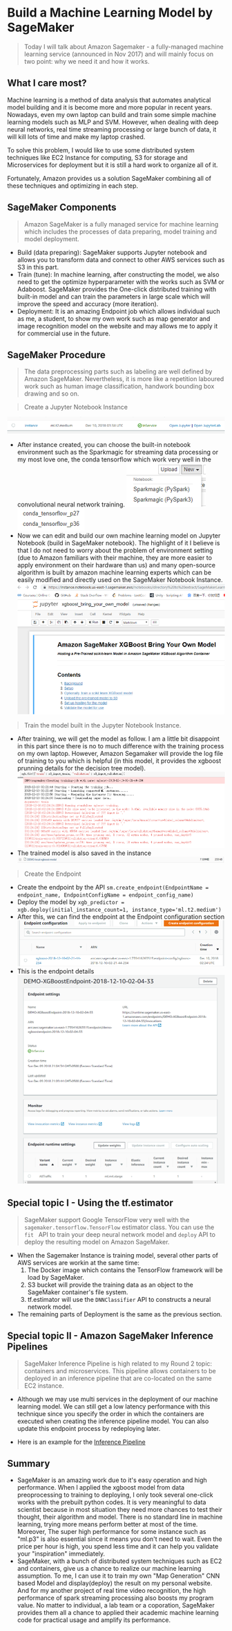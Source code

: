 # Build a Machine Learning Model by SageMaker

> Today I will talk about Amazon Sagemaker - a fully-managed machine learning service (announced in Nov 2017) and will mainly focus on two point: why we need it and how it works.

## What I care most?
Machine learning is a method of data analysis that automates analytical model building and it is become more and more popular in recent years. Nowadays, even my own laptop can build and train some simple machine learning models such as MLP and SVM. However, when dealing with deep neural networks, real time streaming processing or large bunch of data, it will kill lots of time and make my laptop crashed.  
  
To solve this problem, I would like to use some distributed system techniques like EC2 Instance for computing, S3 for storage and Microservices for deployment but it is still a hard work to organize all of it.  
  
Fortunately, Amazon provides us a solution SageMaker combining all of these techniques and optimizing in each step.

## SageMaker Components
> Amazon SageMaker is a fully managed service for machine learning which includes the processes of data preparing, model training and model deployment. 
* Build (data preparing): SageMaker supports Jupyter notebook and allows you to transform data and connect to other AWS services such as S3 in this part. 
* Train (tune): In machine learning, after constructing the model, we also need to get the optimize hyperparameter with the works such as SVM or Adaboost. SageMaker provides the One-click distributed training with built-in model and can train the parameters in large scale which will improve the speed and accuracy (more iteration).
* Deployment: It is an amazing Endpoint job which allows individual such as me, a student, to show my own work such as map generator and image recognition model on the website and may allows me to apply it for commercial use in the future.

## SageMaker Procedure
> The data preprocessing parts such as labeling are well defined by Amazon SageMaker. Nevertheless, it is more like a repetition laboured work such as human image classification, handwork bounding box drawing and so on.  

> Create a Jupyter Notebook Instance

![](https://github.com/unlimitediw/DistributedSystemLearn/blob/master/Image/6myInstance.PNG)
* After instance created, you can choose the built-in notebook environment such as the Sparkmagic for streaming data processing or my most love one, the conda tensorflow which work very well in the convolutional neural network training.
![](https://github.com/unlimitediw/DistributedSystemLearn/blob/master/Image/6sparkenv.PNG)  ![](https://github.com/unlimitediw/DistributedSystemLearn/blob/master/Image/6tensorenv.PNG)
* Now we can edit and build our own machine learning model on Jupyter Notebook (build in SageMaker notebook). The highlight of it I believe is that I do not need to worry about the problem of environment setting (due to Amazon familiars with their machine, they are more easier to apply environment on their hardware than us) and many open-source algorithm is built by amazon machine learning experts which can be easily modified and directly used on the SageMaker Notebook Instance.
![](https://github.com/unlimitediw/DistributedSystemLearn/blob/master/Image/6notebookedit.PNG)
> Train the model built in the Jupyter Notebook Instance.
* After training, we will get the model as follow. I am a little bit disappoint in this part since there is no to much difference with the training process on my own laptop. However, Amazon Segamaker will provide the log file of training to you which is helpful (in this model, it provides the xgboost prunning details for the decision tree model).
![](https://github.com/unlimitediw/DistributedSystemLearn/blob/master/Image/6sagemaker_train.PNG)
* The trained model is also saved in the instance  
![](https://github.com/unlimitediw/DistributedSystemLearn/blob/master/Image/6mymodel.PNG)

> Create the Endpoint
* Create the endpoint by the API ```sm.create_endpoint(EndpointName = endpoint_name, EndpointConfigName = endpoint_config_name)```
* Deploy the model by  ```xgb_predictor = xgb.deploy(initial_instance_count=1, instance_type='ml.t2.medium')```
* After this, we can find the endpoint at the Endpoint configuration section
![](https://github.com/unlimitediw/DistributedSystemLearn/blob/master/Image/6endpointConfig.PNG)
* This is the endpoint details
![](https://github.com/unlimitediw/DistributedSystemLearn/blob/master/Image/6endpointdetails.PNG)

## Special topic I - Using the tf.estimator
> SageMaker support Google TensorFlow very well with the ```sagemaker.tensorflow.TensorFlow``` estimator class. You can use the ```fit ``` API to train your deep neural network model and ```deploy``` API to deploy the resulting model on Amazon SageMaker.
* When the Sagemaker Instance is training model, several other parts of AWS services are workin at the same time:
  1. The Docker image which contains the TensorFlow framework will be load by SageMaker.
  2. S3 bucket will provide the training data as an object to the SageMaker container's file system.
  3. tf.estimator will use the ```DNNClassifier``` API to constructs a neural network model.
* The remaining parts of Deployment is the same as the previous section.

## Special topic II - Amazon SageMaker Inference Pipelines
> SageMaker Inference Pipeline is high related to my Round 2 topic: containers and microservices. This pipeline allows containers to be deployed in an inference pipeline that are co-located on the same EC2 instance.
* Although we may use multi services in the deployment of our machine learning model. We can still get a low latency performance with this technique since you specify the order in which the containers are executed when creating the inference pipeline model. You can also update this endpoint process by redeploying later. 

* Here is an example for the [Inference Pipeline](https://github.com/awslabs/amazon-sagemaker-examples/blob/master/advanced_functionality/inference_pipeline_sparkml_xgboost_abalone/inference_pipeline_sparkml_xgboost_abalone.ipynb)

## Summary
- SageMaker is an amazing work due to it's easy operation and high performance. When I applied the xgboost model from data preoprocessing to training to deploying, I only took several one-click works with the prebuilt python codes. It is very meaningful to data scientist because in most situation they need more chances to test their thought, their algorithm and model. There is no standard line in machine learning, trying more means perform better at most of the time. Moreover, The super high performance for some instance such as "ml.p3" is also essential since it means you don't need to wait. Even the price per hour is high, you spend less time and it can help you validate your "inspiration" immediately.
- SageMaker, with a bunch of distributed system techniques such as EC2 and containers, give us a chance to realize our machine learning assumption. To me, I can use it to train my own "Map Generation" CNN based Model and display(deploy) the result on my personal website. And for my another project of real time video recognition, the high performance of spark streaming processing also boosts my program value. No matter to individual, a lab team or a coporation, SageMaker provides them all a chance to applied their academic machine learning code for practical usage and amplify its performance.
